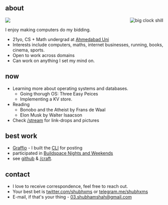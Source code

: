 ## about

<!-- 
<pre>
________________________________________________
|[x] AmigaShell                         |F]|!"|
|"""""""""""""""""""""""""""""""""""""""""""|"|
|12.Workbench:> cd itz:asc                  | |
|12.Work:Iltzu/Asc> ed shell01.asc          | |
|                                           | |
|___________________________________________|/|
</pre> -->

<img src="/images/header7.png"/>

<div style="float: right; max-width: 25%; max-height: 25%;">
<img src="/images/clock-child.jpeg" id="home-img" alt="big clock shill">
</div>

I enjoy making computers do my bidding.
<!-- and shipping something from scratch & iterating on prototypes. -->


- 21yo, CS + Math undergrad at [Ahmedabad Uni](https://ahduni.edu.in)
- Interests include computers, maths, internet businesses, running, books, cinema, sports.
- Open to work across domains
- Can work on anything I set my mind on.

## now

- Learning more about operating systems and databases.
  - Going thorugh OS: Three Easy Peices
  - Implementing a KV store.
- Reading
  <!-- - The Information: A History, a Theory, a Flood by James Gleick -->
  - Bonobo and the Atheist by Frans de Waal
  - Elon Musk by Walter Isaacson
- Check [/stream](/stream) for link-drops and pictures

## best work

- [Graffio](https://graffio.xyz) - I built the [CLI](https://github.com/shubhxms/graffio) for posting
- participated in [Buildspace Nights and Weekends](https://buildspace.so/)
  <!-- S4, S3 and [S2](https://polygonscan.com/tx/0xb78eeb255a386d49f7d00859568370da52566184400727c4baa4fdf8c7dd6210). -->
- see [github](https://github.com/shubhxms) & [/craft](/craft).

## contact

- I love to receive correspondence, feel free to reach out.
- Your best bet is [twitter.com/shubhxms](https://twitter.com/shubhxms) or [telegram.me/shubhxms](https://telegram.me/shubhxms)
- E-mail, if that's your thing - [03.shubhamshah@gmail.com](mailto:03.shubhamshah@gmail.com)

<!-- {{% sidenote %}} getting back to things {{% /sidenote %}} -->
<!-- {{% sidenote %}} -->
<!-- <pre>
        -   _- `
      (         )
  ,    (     ))   )
(                   )
(_      `___ -_   _-
          `
            `
              `                 %
                `                 %
                  `       /\     %
                    `   '\/   %
                      `'  +  %
                      '  ` + %_
                      '    + `|_|
                    '      +
                  '          +
                '                +
              '
            '
        '
  c  .'
  <\\/
  |\
  / /
</pre> -->
<!-- <pre>
|     .-.
|    /   \         .-.
|   /     \       /   \       .-.     .-.     _   _
+--/-------\-----/-----\-----/---\---/---\---/-\-/-\/\/--
| /         \   /       \   /     '-'     '-'
|/           '-'         '-'
</pre> -->
<!-- {{% /sidenote %}}  -->